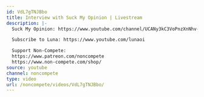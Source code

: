 ```yaml
---
id: VdL7gTNJBbo
title: Interview with Suck My Opinion | Livestream
description: |-
  Suck My Opinion: https://www.youtube.com/channel/UCANy3kC3VoPnzXnNhv--wuA

  Subscribe to Luna: https://www.youtube.com/lunaoi

  Support Non-Compete:
  https://www.patreon.com/noncompete
  https://www.non-compete.com/shop/
source: youtube
channel: noncompete
type: video
url: /noncompete/videos/VdL7gTNJBbo/
---
```


